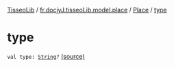 [TisseoLib](../../index.md) / [fr.docjyJ.tisseoLib.model.place](../index.md) / [Place](index.md) / [type](./type.md)

# type

`val type: `[`String`](https://kotlinlang.org/api/latest/jvm/stdlib/kotlin/-string/index.html)`?` [(source)](https://github.com/docjyJ/TisseoLib/tree/master/src/main/kotlin/fr/docjyJ/tisseoLib/model/place/Place.kt#L30)